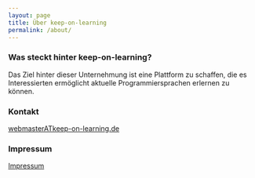 ```yaml
---
layout: page
title: Über keep-on-learning
permalink: /about/
---
```


### Was steckt hinter keep-on-learning?

Das Ziel hinter dieser Unternehmung ist eine Plattform zu schaffen, die es Interessierten ermöglicht aktuelle Programmiersprachen erlernen zu können.

### Kontakt

[webmasterATkeep-on-learning.de](mailto:webmaster@keep-on-learning.de)

### Impressum

<a href="{{ site.baseurl }}/impressum">Impressum</a>